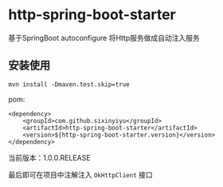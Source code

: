 # http-spring-boot-starter

基于SpringBoot autoconfigure 将Http服务做成自动注入服务

## 安装使用

```
mvn install -Dmaven.test.skip=true
```

pom:

```
<dependency>
    <groupId>com.github.sixinyiyu</groupId>
	<artifactId>http-spring-boot-starter</artifactId>
    <version>${http-spring-boot-starter.version}</version>
</dependency>
```

当前版本：1.0.0.RELEASE


最后即可在项目中注解注入 ```OkHttpClient``` 接口
